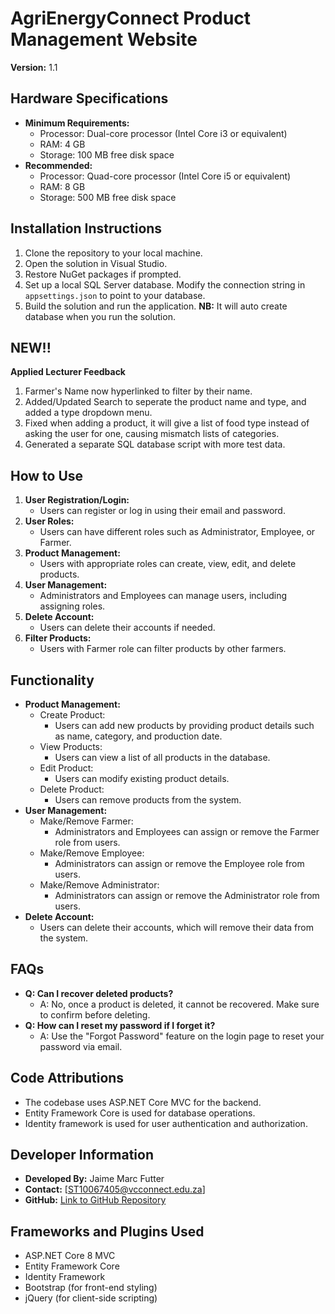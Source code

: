 # AgriEnergyConnect Product Management Website

**Version:** 1.1

## Hardware Specifications
- **Minimum Requirements:**
  - Processor: Dual-core processor (Intel Core i3 or equivalent)
  - RAM: 4 GB
  - Storage: 100 MB free disk space
- **Recommended:**
  - Processor: Quad-core processor (Intel Core i5 or equivalent)
  - RAM: 8 GB
  - Storage: 500 MB free disk space

## Installation Instructions
1. Clone the repository to your local machine.
2. Open the solution in Visual Studio.
3. Restore NuGet packages if prompted.
4. Set up a local SQL Server database. Modify the connection string in `appsettings.json` to point to your database.
5. Build the solution and run the application.
**NB:** It will auto create database when you run the solution.

## NEW!!
**Applied Lecturer Feedback**
1. Farmer's Name now hyperlinked to filter by their name.
2. Added/Updated Search to seperate the product name and type, and added a type dropdown menu.
3. Fixed when adding a product, it will give a list of food type instead of asking the user for one, causing mismatch lists of categories.
4. Generated a separate SQL database script with more test data.

## How to Use
1. **User Registration/Login:**
   - Users can register or log in using their email and password.
2. **User Roles:**
   - Users can have different roles such as Administrator, Employee, or Farmer.
3. **Product Management:**
   - Users with appropriate roles can create, view, edit, and delete products.
4. **User Management:**
   - Administrators and Employees can manage users, including assigning roles.
5. **Delete Account:**
   - Users can delete their accounts if needed.
6. **Filter Products:**
   - Users with Farmer role can filter products by other farmers.

## Functionality
- **Product Management:**
  - Create Product:
    - Users can add new products by providing product details such as name, category, and production date.
  - View Products:
    - Users can view a list of all products in the database.
  - Edit Product:
    - Users can modify existing product details.
  - Delete Product:
    - Users can remove products from the system.
- **User Management:**
  - Make/Remove Farmer:
    - Administrators and Employees can assign or remove the Farmer role from users.
  - Make/Remove Employee:
    - Administrators can assign or remove the Employee role from users.
  - Make/Remove Administrator:
    - Administrators can assign or remove the Administrator role from users.
- **Delete Account:**
  - Users can delete their accounts, which will remove their data from the system.

## FAQs
- **Q: Can I recover deleted products?**
  - A: No, once a product is deleted, it cannot be recovered. Make sure to confirm before deleting.
- **Q: How can I reset my password if I forget it?**
  - A: Use the "Forgot Password" feature on the login page to reset your password via email.

## Code Attributions
- The codebase uses ASP.NET Core MVC for the backend.
- Entity Framework Core is used for database operations.
- Identity framework is used for user authentication and authorization.

## Developer Information
- **Developed By:** Jaime Marc Futter
- **Contact:** [ST10067405@vcconnect.edu.za]
- **GitHub:** [Link to GitHub Repository](https://github.com/VCWVL/prog7311---programming-3a---poe-ST10067405)

## Frameworks and Plugins Used
- ASP.NET Core 8 MVC 
- Entity Framework Core
- Identity Framework
- Bootstrap (for front-end styling)
- jQuery (for client-side scripting)
